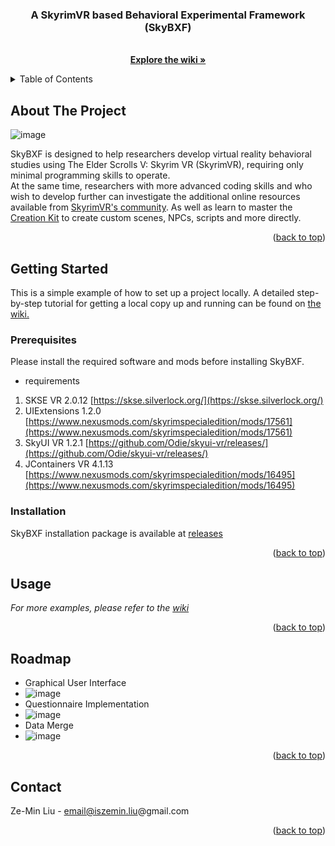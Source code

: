 <div id="top"></div>

<h3 align="center">A SkyrimVR based Behavioral Experimental Framework (SkyBXF)</h3>

  <p align="center">
    <br />
    <a href="https://github.com/ZeminL/SkyBXF/wiki"><strong>Explore the wiki »</strong></a>
    <br />
  </p>
</div>



<!-- TABLE OF CONTENTS -->
<details>
  <summary>Table of Contents</summary>
  <ol>
    <li>
      <a href="#about-the-project">About The Project</a>
    <li>
      <a href="#getting-started">Getting Started</a>
      <ul>
        <li><a href="#prerequisites">Prerequisites</a></li>
        <li><a href="#installation">Installation</a></li>
      </ul>
    </li>
    <li><a href="#usage">Usage</a></li>
    <li><a href="#roadmap">Roadmap</a></li>
    <li><a href="#contact">Contact</a></li>
  </ol>
</details>



<!-- ABOUT THE PROJECT -->
## About The Project

![image](https://user-images.githubusercontent.com/104492587/166397659-d736663c-e449-4119-bfa0-797b4247c035.png)

SkyBXF is designed to help researchers develop virtual reality behavioral studies using The Elder Scrolls V: Skyrim VR (SkyrimVR), requiring only minimal programming skills to operate. 
<br />
At the same time, researchers with more advanced coding skills and who wish to develop further can investigate the additional online resources available from [SkyrimVR's community](https://www.nexusmods.com/skyrimspecialedition/mods/categories/108/). As well as learn to master the [Creation Kit](https://www.creationkit.com/) to create custom scenes, NPCs, scripts and more directly.

<p align="right">(<a href="#top">back to top</a>)</p>

<!-- GETTING STARTED -->
## Getting Started

This is a simple example of how to set up a project locally. A detailed step-by-step tutorial for getting a local copy up and running can be found on [the wiki.](https://github.com/ZeminL/SkyBXF/wiki)
### Prerequisites

Please install the required software and mods before installing SkyBXF.
* requirements
1. SKSE VR 2.0.12 [https://skse.silverlock.org/](https://skse.silverlock.org/)
2. UIExtensions 1.2.0 [https://www.nexusmods.com/skyrimspecialedition/mods/17561](https://www.nexusmods.com/skyrimspecialedition/mods/17561)
3. SkyUI VR 1.2.1 [https://github.com/Odie/skyui-vr/releases/](https://github.com/Odie/skyui-vr/releases/)
4. JContainers VR 4.1.13 [https://www.nexusmods.com/skyrimspecialedition/mods/16495](https://www.nexusmods.com/skyrimspecialedition/mods/16495)

### Installation

SkyBXF installation package is available at [releases](https://github.com/ZeminL/SkyBXF/releases)


<p align="right">(<a href="#top">back to top</a>)</p>



<!-- USAGE EXAMPLES -->
## Usage

_For more examples, please refer to the [wiki](https://github.com/ZeminL/SkyBXF/wiki)_

<p align="right">(<a href="#top">back to top</a>)</p>



<!-- ROADMAP -->
## Roadmap

- Graphical User Interface
- ![image](https://user-images.githubusercontent.com/104492587/166397659-d736663c-e449-4119-bfa0-797b4247c035.png)
- Questionnaire Implementation
- ![image](https://user-images.githubusercontent.com/104492587/166398504-f9d9a017-1aca-465a-af55-f15810687025.png)
- Data Merge
- ![image](https://user-images.githubusercontent.com/104492587/166398534-6a790d7e-2352-4b78-a78e-6838fca05b99.png)

<p align="right">(<a href="#top">back to top</a>)</p>

<!-- CONTACT -->
## Contact

Ze-Min Liu - email@iszemin.liu@gmail.com

<p align="right">(<a href="#top">back to top</a>)</p>


